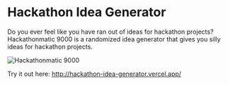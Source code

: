 # Hackathon Idea Generator

Do you ever feel like you have ran out of ideas for hackathon projects? Hackathonmatic 9000 is a randomized idea generator that gives you silly ideas for hackathon projects.

![Hackathonmatic 9000](https://user-images.githubusercontent.com/15229591/126782178-fb0d9ba1-da76-412e-92c9-cd6c3c354524.gif)

Try it out here:
http://hackathon-idea-generator.vercel.app/
